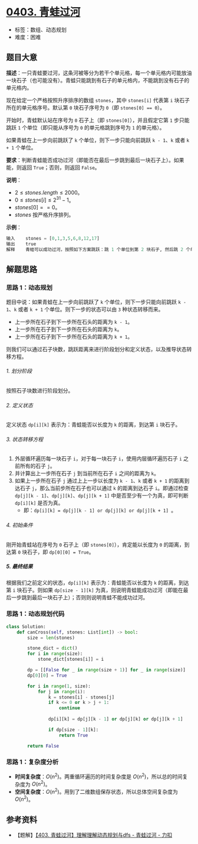 # [0403. 青蛙过河](https://leetcode.cn/problems/frog-jump/)

- 标签：数组、动态规划
- 难度：困难

## 题目大意

**描述**：一只青蛙要过河，这条河被等分为若干个单元格，每一个单元格内可能放油一块石子（也可能没有）。青蛙只能跳到有石子的单元格内，不能跳到没有石子的单元格内。

现在给定一个严格按照升序排序的数组 `stones`，其中 `stones[i]` 代表第 `i` 块石子所在的单元格序号。默认第 `0` 块石子序号为 `0`（即 `stones[0] == 0`）。

开始时，青蛙默认站在序号为 `0` 石子上（即 `stones[0]`），并且假定它第 `1` 步只能跳跃 `1` 个单位（即只能从序号为 `0` 的单元格跳到序号为 `1` 的单元格）。

如果青蛙在上一步向前跳跃了 `k` 个单位，则下一步只能向前跳跃 `k - 1`、`k` 或者 `k + 1` 个单位。

**要求**：判断青蛙能否成功过河（即能否在最后一步跳到最后一块石子上）。如果能，则返回 `True`；否则，则返回 `False`。

**说明**：

- $2 \le stones.length \le 2000$。
- $0 \le stones[i] \le 2^{31} - 1$。
- $stones[0] == 0$。
- $stones$ 按严格升序排列。

**示例**：

```Python
输入    stones = [0,1,3,5,6,8,12,17]
输出    true
解释    青蛙可以成功过河，按照如下方案跳跃：跳 1 个单位到第 2 块石子, 然后跳 2 个单位到第 3 块石子, 接着 跳 2 个单位到第 4 块石子, 然后跳 3 个单位到第 6 块石子, 跳 4 个单位到第 7 块石子, 最后，跳 5 个单位到第 8 个石子（即最后一块石子）。
```

## 解题思路

### 思路 1：动态规划

题目中说：如果青蛙在上一步向前跳跃了 `k` 个单位，则下一步只能向前跳跃 `k - 1`、`k` 或者 `k + 1` 个单位。则下一步的状态可以由 `3` 种状态转移而来。

- 上一步所在石子到下一步所在石头的距离为 `k - 1`。
- 上一步所在石子到下一步所在石头的距离为 `k`。
- 上一步所在石子到下一步所在石头的距离为 `k + 1`。

则我们可以通过石子块数，跳跃距离来进行阶段划分和定义状态，以及推导状态转移方程。

###### 1. 划分阶段

按照石子块数进行阶段划分。

###### 2. 定义状态

定义状态 `dp[i][k]` 表示为：青蛙能否以长度为 `k` 的距离，到达第 `i` 块石子。

###### 3. 状态转移方程

1. 外层循环遍历每一块石子 `i`，对于每一块石子 `i`，使用内层循环遍历石子 `i` 之前所有的石子 `j`。
2. 并计算出上一步所在石子 `j`  到当前所在石子 `i` 之间的距离为 `k`。
3. 如果上一步所在石子 `j` 通过上上一步以长度为 `k - 1`、`k` 或者 `k + 1` 的距离到达石子 `j`，那么当前步所在石子也可以通过 `k` 的距离到达石子 `i`。即通过检查 `dp[j][k - 1]`、`dp[j][k]`、`dp[j][k + 1]` 中是否至少有一个为真，即可判断 `dp[i][k]` 是否为真。
   - 即：`dp[i][k] = dp[j][k - 1] or dp[j][k] or dp[j][k + 1] `。

###### 4. 初始条件

刚开始青蛙站在序号为 `0` 石子上（即 `stones[0]`），肯定能以长度为 `0` 的距离，到达第 `0` 块石子，即 `dp[0][0] = True`。

##### 5. 最终结果

根据我们之前定义的状态，`dp[i][k]` 表示为：青蛙能否以长度为 `k` 的距离，到达第 `i` 块石子。则如果 `dp[size - 1][k]` 为真，则说明青蛙能成功过河（即能在最后一步跳到最后一块石子上）；否则则说明青蛙不能成功过河。

### 思路 1：动态规划代码

```Python
class Solution:
    def canCross(self, stones: List[int]) -> bool:
        size = len(stones)

        stone_dict = dict()
        for i in range(size):
            stone_dict[stones[i]] = i

        dp = [[False for _ in range(size + 1)] for _ in range(size)]
        dp[0][0] = True

        for i in range(1, size):
            for j in range(i):
                k = stones[i] - stones[j]
                if k <= 0 or k > j + 1:
                    continue
                
                dp[i][k] = dp[j][k - 1] or dp[j][k] or dp[j][k + 1]

                if dp[size - 1][k]:
                    return True

        return False
```

### 思路 1：复杂度分析

- **时间复杂度**：$O(n^2)$。两重循环遍历的时间复杂度是 $O(n^2)$，所以总的时间复杂度为 $O(n^2)$。
- **空间复杂度**：$O(n^2)$。用到了二维数组保存状态，所以总体空间复杂度为 $O(n^2)$。

## 参考资料

- 【题解】[【403. 青蛙过河】理解理解动态规划与dfs - 青蛙过河 - 力扣](https://leetcode.cn/problems/frog-jump/solution/403-qing-wa-guo-he-li-jie-li-jie-dong-ta-oyt9/)